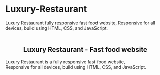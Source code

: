 # Luxury-Restaurant
Luxury Restaurant fully responsive fast food website, Responsive for all devices, build using HTML, CSS, and JavaScript.
<br />
  <br />

  <h2 align="center">Luxury Restaurant - Fast food website</h2>

  Luxury Restaurant is a fully responsive fast food website, <br />Responsive for all devices, build using HTML, CSS, and JavaScript.

</div>

<br />
